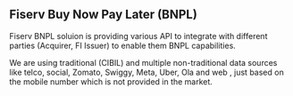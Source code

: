 <div id="top"></div>
 







<!-- TABLE OF CONTENTS -->
<!--
<details>
  <summary>Table of Contents</summary>
  <ol>
    <li>
      <a href="#about-the-project">About The Project</a>
      <ul>
        <li><a href="#built-with">Built With</a></li>
      </ul>
    </li>
    <li>
      <a href="#getting-started">Getting Started</a>
      <ul>
        <li><a href="#prerequisites">Prerequisites</a></li>
        <li><a href="#installation">Installation</a></li>
      </ul>
    </li>
    <li><a href="#usage">Usage</a></li>
    <li><a href="#roadmap">Roadmap</a></li>
    <li><a href="#contributing">Contributing</a></li>
    <li><a href="#license">License</a></li>
    <li><a href="#contact">Contact</a></li>
    <li><a href="#acknowledgments">Acknowledgments</a></li>
  </ol>
</details>
-->


<!-- ABOUT THE PROJECT -->
## Fiserv Buy Now Pay Later (BNPL)
Fiserv BNPL soluion is providing various API to integrate with different parties (Acquirer, FI Issuer)
to enable them BNPL capabilities.

We are using traditional (CIBIL) and multiple non-traditional data sources like telco, social, Zomato, Swiggy, Meta, Uber, Ola and web , just based on the mobile number which is not provided in the market.